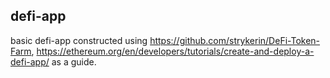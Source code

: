 ## defi-app
basic defi-app constructed using https://github.com/strykerin/DeFi-Token-Farm, https://ethereum.org/en/developers/tutorials/create-and-deploy-a-defi-app/ as a guide. 
